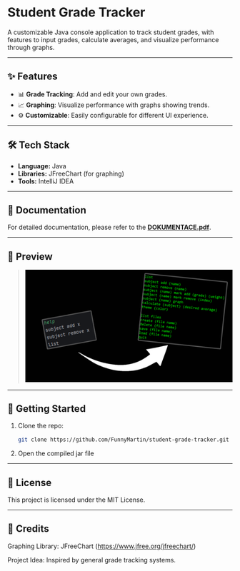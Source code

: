 # Student Grade Tracker

A customizable Java console application to track student grades, with features to input grades, calculate averages, and visualize performance through graphs.

---

## ✨ Features

- 📊 **Grade Tracking**: Add and edit your own grades.
- 📈 **Graphing**: Visualize performance with graphs showing trends.
- ⚙️ **Customizable**: Easily configurable for different UI experience.

---

## 🛠️ Tech Stack

- **Language:** Java
- **Libraries:** JFreeChart (for graphing)
- **Tools:** IntelliJ IDEA

---

## 📄 Documentation

For detailed documentation, please refer to the [**DOKUMENTACE.pdf**](https://github.com/FunnyMartin/student-grade-tracker/blob/master/DOKUMENTACE.pdf).

---

## 📸 Preview

> ![Console Screenshot](./screenshot.png)

---

## 🚀 Getting Started

1. Clone the repo:
   ```bash
   git clone https://github.com/FunnyMartin/student-grade-tracker.git
2. Open the compiled jar file

---

## 📄 License
This project is licensed under the MIT License.

---

## 🙌 Credits
Graphing Library: JFreeChart (https://www.jfree.org/jfreechart/)

Project Idea: Inspired by general grade tracking systems.
